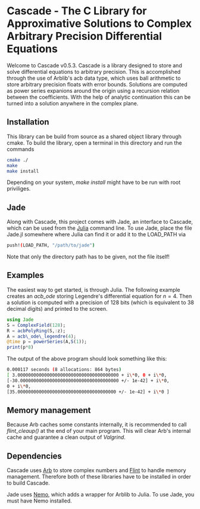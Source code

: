 # Cascade - The C Library for Approximative Solutions to Complex Arbitrary Precision Differential Equations

Welcome to Cascade v0.5.3.
Cascade is a library designed to store and solve differential equations to arbitrary precision. This is accomplished through the use of Arblib's acb data type, which uses ball arithmetic to store arbitrary precision floats with error bounds. Solutions are computed as power series expanions around the origin using a recursion relation between the coefficients. With the help of analytic continuation this can be turned into a solution anywhere in the complex plane.

## Installation

This library can be build from source as a shared object library through cmake. To build the library, open a terminal in this directory and run the commands

```bash
cmake ./
make
make install
```
Depending on your system, *make install* might have to be run with root priviliges.

## Jade

Along with Cascade, this project comes with Jade, an interface to Cascade, which can be used from the [Julia](https://julialang.org) command line. To use Jade, place the file Jade.jl somewhere where Julia can find it or add it to the LOAD_PATH via

```bash
push!(LOAD_PATH, "/path/to/jade")
```
Note that only the directory path has to be given, not the file itself!

## Examples

The easiest way to get started, is through Julia. The following example creates an *acb_ode* storing Legendre's differential equation for $n = 4$. Then a solution is computed with a precision of 128 bits (which is equivalent to 38 decimal digits) and printed to the screen.

```julia
using Jade
S = ComplexField(128);
R = acbPolyRing(S,:z);
A = acb\_ode\_legendre(4);
@time p = powerSeries(A,S(1));
print(p*8)
```
The output of the above program should look something like this:

```bash
0.000117 seconds (8 allocations: 864 bytes)
[ 3.00000000000000000000000000000000000000 + i\*0, 0 + i\*0,
[-30.0000000000000000000000000000000000000 +/- 1e-42] + i\*0,
0 + i\*0,
[35.0000000000000000000000000000000000000 +/- 1e-42] + i\*0 ]
```

## Memory management

Because Arb caches some constants internally, it is recommended to call *flint_cleaup()* at the end of your main program. This will clear Arb's internal cache and guarantee a clean output of *Valgrind*.

## Dependencies

Cascade uses [Arb](https://arblib.org) to store complex numbers and [Flint](http://flintlib.org) to handle memory management. Therefore both of these libraries have to be installed in order to build Cascade.

Jade uses [Nemo](https://nemocas.org), which adds a wrapper for Arblib to Julia. To use Jade, you must have Nemo installed.
